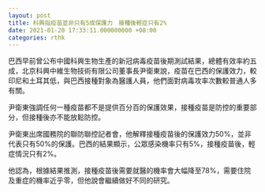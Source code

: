 ```yaml
---
layout: post
title: 科興指疫苗並非只有5成保護力　接種後輕症只有2%
date: 2021-01-20 17:33:11.000000000 +08:00
categories: rthk
---
```


巴西早前曾公布中國科興生物生產的新冠病毒疫苗後期測試結果，總體有效率約五成，北京科興中維生物技術有限公司董事長尹衛東說，疫苗在巴西的保護效力，較印尼和土耳其低，與巴西接種對象為醫護人員，他們面對病毒攻率次數較普通人多有關。

尹衛東強調任何一種疫苗都不是提供百分百的保護效果，接種疫苗是防控的重要部分，但接種後亦不能放鬆防控。

尹衛東出席國務院的聯防聯控記者會，他解釋接種疫苗後的保護效力50%，並非代表只有50%的保護。巴西的結果顯示，公眾感染機率只有5%，接種疫苗後，輕症情況只有2%。

他認為，根據結果推測，接種疫苗後需要就醫的機率會大幅降至78%，需要住院及重症的機率近乎零，但他說會繼續做好不同的研究。
